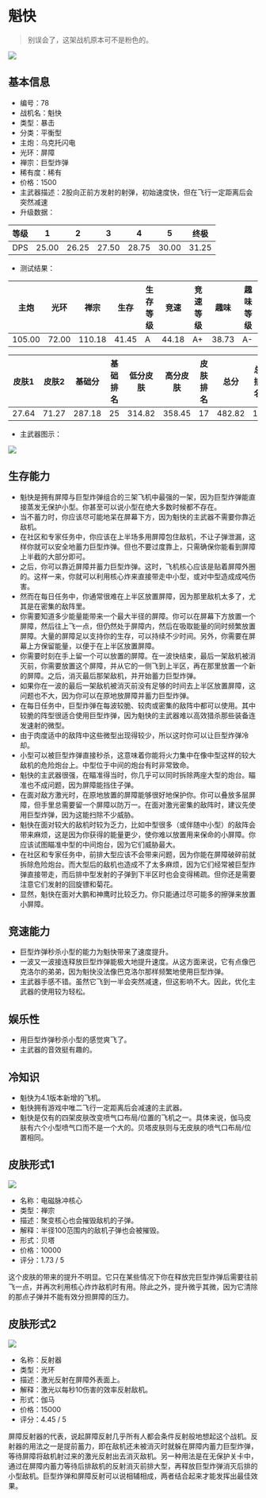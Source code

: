 # 魁快

> 别误会了，这架战机原本可不是粉色的。

<img src="/ships/ship_78.png" style={{zoom:1}}/>

## 基本信息

- 编号：78
- 战机名：魁快
- 类型：暴击
- 分类：平衡型
- 主炮：乌克托闪电
- 光环：屏障
- 禅宗：巨型炸弹
- 稀有度：稀有
- 价格：1500
- 主武器描述：2股向正前方发射的射弹，初始速度快，但在飞行一定距离后会突然减速
- 升级数据：

| 等级 | 1 | 2 | 3 | 4 | 5 | 终极 |
|--|--|--|--|--|--|--|
| DPS | 25.00 | 26.25 | 27.50 | 28.75 | 30.00 | 31.25 |

- 测试结果：

| 主炮 | 光环 | 禅宗 | 生存 | 生存等级 | 竞速 | 竞速等级 | 趣味 | 趣味等级 |
|--|--|--|--|--|--|--|--|--|
| 105.00 | 72.00 | 110.18 | 41.45 | A | 44.18 | A+ | 38.73 | A- |

| 皮肤1 | 皮肤2 | 基础分 | 基础排名 | 低分皮肤 | 高分皮肤 | 皮肤排名 | 总分 | 总排名 |
|--|--|--|--|--|--|--|--|--|
| 27.64 | 71.27 | 287.18 | 25 | 314.82 | 358.45 | 17 | 482.82 | 17 |

- 主武器图示：

<img src="/illustration/main_78.gif" style={{zoom:1}}/>

## 生存能力

- 魁快是拥有屏障与巨型炸弹组合的三架飞机中最强的一架，因为巨型炸弹能直接蒸发无保护小型。你甚至可以说小型在绝大多数时候都不存在。
- 当不蓄力时，你应该尽可能地呆在屏幕下方，因为魁快的主武器不需要你靠近敌机。
- 在社区和专家任务中，你应该在上半场多用屏障包住敌机，不让子弹泄漏，这样你就可以安全地蓄力巨型炸弹。但也不要过度靠上，只需确保你能看到屏障上半截的大部分即可。
- 之后，你可以靠近屏障并蓄力巨型炸弹。这时，飞机核心应该是贴着屏障外圈的。这样一来，你就可以利用核心炸来直接带走中小型，或对中型造成成吨伤害。
- 然而在每日任务中，你通常很难在上半区放置屏障，因为那里敌机太多了，尤其是在密集的敌阵里。
- 你需要知道多少能量能带来一个最大半径的屏障。你可以在屏幕下方放置一个屏障，然后往上飞一点，但仍然处于屏障内，然后在吸取能量的同时频繁放置屏障。大量的屏障足以支持你的生存，可以持续不少时间。另外，你需要在屏幕上方保留能量，以便于在上半区放置屏障。
- 你需要时刻在手上留一个可以放置的屏障。在一波快结束，最后一架敌机被消灭前，你需要放置这个屏障，并从它的一侧飞到上半区，再在那里放置一个新的屏障。之后，消灭最后那架敌机，并开始蓄力巨型炸弹。
- 如果你在一波的最后一架敌机被消灭前没有足够的时间去上半区放置屏障，这问题也不大，因为你可以在原地放屏障并蓄力巨型炸弹。
- 在每日任务中，巨型炸弹在每波较脆、较肉或密集的敌阵中都可以使用。其中较脆的阵型很适合使用巨型炸弹，因为魁快的主武器难以高效猎杀那些装备连发速射的微型。
- 由于肉度适中的敌阵中这些微型出现得较少，所以这时你可以让巨型炸弹冷却。
- 小型可以被巨型炸弹直接秒杀，这意味着你能将火力集中在像中型这样的较大敌机的危险炮台上。中型位于中间的炮台有时非常致命。
- 魁快的主武器很强，在瞄准得当时，你几乎可以同时拆除两座大型的炮台。瞄准也不成问题，因为屏障能挡住子弹。
- 在面对敌方激光时，在原地放置的屏障能够很好地保护你。你可以叠放多层屏障，但手里总需要留一个屏障以防万一。在面对激光密集的敌阵时，建议先使用巨型炸弹，因为这能扫除不少威胁。
- 魁快在面对较大的敌机时较为乏力，比如中型很多（或伴随中小型）的敌阵会带来麻烦，这是因为你获得的能量更少，使你难以放置用来保命的小屏障。你应该试图瞄准中型的中间炮台，因为它们威胁最大。
- 在社区和专家任务中，前排大型应该不会带来问题，因为你能在屏障破碎前就拆除危险炮台。而大型后的敌机也造成不了太多麻烦，因为它们经常被巨型炸弹直接带走，而后排中型发射的子弹到下半区时也会变得稀疏。但你还是需要注意它们发射的回旋镖和菊花。
- 显然，魁快在面对大鹏和神鹰时比较乏力。你只能通过尽可能多的擦弹来放置小屏障。

## 竞速能力

- 巨型炸弹秒杀小型的能力为魁快带来了速度提升。
- 一波又一波接连释放巨型炸弹能极大地提升速度。从这方面来说，它有点像巴克洛尔的弟弟，因为魁快没法像巴克洛尔那样频繁地使用巨型炸弹。
- 主武器手感不错。虽然它飞到一半会突然减速，但这影响不大。因此，优化主武器的使用较为轻松。

## 娱乐性

- 用巨型炸弹秒杀小型的感觉爽飞了。
- 主武器的音效挺有趣的。

## 冷知识

- 魁快为4.1版本新增的飞机。
- 魁快拥有游戏中唯二飞行一定距离后会减速的主武器。
- 魁快是仅有的四架皮肤改变喷气口布局/位置的飞机之一。具体来说，伽马皮肤有六个小型喷气口而不是一个大的。贝塔皮肤则与无皮肤的喷气口布局/位置相同。

## 皮肤形式1

<img src="/ships/ship_78_apex_1.png" style={{zoom:1}}/>

- 名称：电磁脉冲核心
- 类型：禅宗
- 描述：聚变核心也会摧毁敌机的子弹。
- 解释：半径100范围内的敌机子弹也会被摧毁。
- 形式：贝塔
- 价格：10000
- 评分：1.73 / 5

这个皮肤的带来的提升不明显。它只在某些情况下你在释放完巨型炸弹后需要往前飞一点，并再次利用核心炸炸敌机时有用。除此之外，提升微乎其微，因为它清除的那点子弹并不能有效分担屏障的压力。

## 皮肤形式2

<img src="/ships/ship_78_apex_2.png" style={{zoom:1}}/>

- 名称：反射器
- 类型：光环
- 描述：激光反射在屏障外表面上。
- 解释：激光以每秒10伤害的效率反射敌机。
- 形式：伽马
- 价格：15000
- 评分：4.45 / 5

屏障反射器的代表，说起屏障反射几乎所有人都会条件反射般地想起这个战机。反射器的用法之一是提前蓄力，即在敌机还未被消灭时就躲在屏障内蓄力巨型炸弹，等待屏障将敌机射过来的激光反射出去消灭敌机。另一种用法是在无保护关卡中，通过在屏障内蓄力等待后排敌机的反射消灭前排大型，再释放巨型炸弹消灭后排的小型敌机。巨型炸弹和屏障反射可以说相辅相成，两者结合起来才能发挥出最佳效果。
